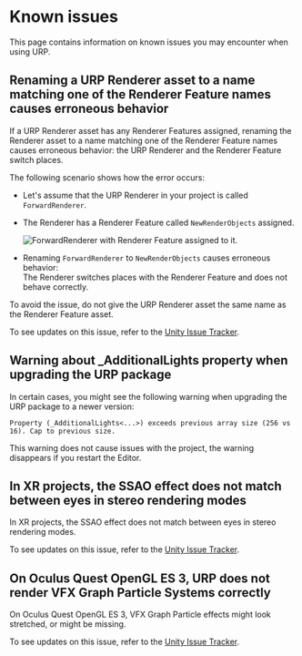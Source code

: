 # Known issues

This page contains information on known issues you may encounter when using URP.

## Renaming a URP Renderer asset to a name matching one of the Renderer Feature names causes erroneous behavior

If a URP Renderer asset has any Renderer Features assigned, renaming the Renderer asset to a name matching one of the Renderer Feature names causes erroneous behavior: the URP Renderer and the Renderer Feature switch places.

The following scenario shows how the error occurs:

* Let's assume that the URP Renderer in your project is called `ForwardRenderer`.
* The Renderer has a Renderer Feature called `NewRenderObjects` assigned.

    ![ForwardRenderer with Renderer Feature assigned to it.](Images/known-issues/urp-10-renaming-renderer.png)

* Renaming `ForwardRenderer` to `NewRenderObjects` causes erroneous behavior:<br/>The Renderer switches places with the Renderer Feature and does not behave correctly.

To avoid the issue, do not give the URP Renderer asset the same name as the Renderer Feature asset.

To see updates on this issue, refer to the [Unity Issue Tracker](https://issuetracker.unity3d.com/issues/parent-and-child-nested-scriptable-object-assets-switch-places-when-parent-scriptable-object-asset-is-renamed).

## Warning about \_AdditionalLights property when upgrading the URP package

In certain cases, you might see the following warning when upgrading the URP package to a newer version:

```
Property (_AdditionalLights<...>) exceeds previous array size (256 vs 16). Cap to previous size.
```

This warning does not cause issues with the project, the warning disappears if you restart the Editor.

## In XR projects, the SSAO effect does not match between eyes in stereo rendering modes

In XR projects, the SSAO effect does not match between eyes in stereo rendering modes.

To see updates on this issue, refer to the [Unity Issue Tracker](https://issuetracker.unity3d.com/issues/urp-xr-ssao-renderer-mismatch-between-eyes-when-using-multiview-rendering-on-quest).

## On Oculus Quest OpenGL ES 3, URP does not render VFX Graph Particle Systems correctly

On Oculus Quest OpenGL ES 3, VFX Graph Particle effects might look stretched, or might be missing.

To see updates on this issue, refer to the [Unity Issue Tracker](https://issuetracker.unity3d.com/issues/srp-urp-particles-missing-or-very-stretched-using-urp-10-dot-1-on-quest-gles3).
